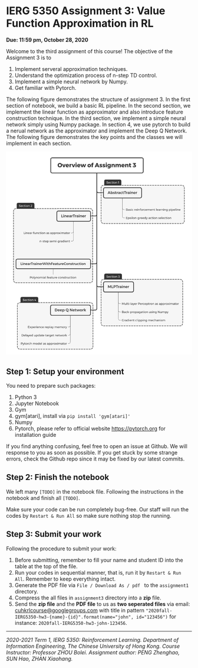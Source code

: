 # IERG 5350 Assignment 3: Value Function Approximation in RL



**Due: 11:59 pm, October 28, 2020**



Welcome to the third assignment of this course! The objective of the Assignment 3 is to 

1. Implement serveral approximation techniques.
2. Understand the optimization process of n-step TD control.
3. Implement a simple neural network by Numpy.
4. Get familiar with Pytorch.

The following figure demonstrates the structure of assignment 3. In the first section of notebook, we build a basic RL pipeline. In the second section, we implement the linear function as approximator and also introduce feature construction technique. In the third section, we implement a simple neural network simply using Numpy package. In section 4, we use pytorch to build a nerual network as the approximator and implement the Deep Q Network. The following figure demonstrates the key points and the classes we will implement in each section.

![](overview.png)



## Step 1: Setup your environment

You need to prepare such packages:

1. Python 3
2. Jupyter Notebook
3. Gym
4. gym[atari], install via `pip install 'gym[atari]'`
5. Numpy
6. Pytorch, please refer to official website https://pytorch.org for installation guide

If you find anything confusing, feel free to open an issue at Github. We will response to you as soon as possible. If you get stuck by some strange errors, check the Github repo since it may be fixed by our latest commits.



## Step 2: Finish the notebook

We left many `[TODO]` in the notebook file. Following the instructions in the notebook and finish all `[TODO]`. 

Make sure your code can be run completely bug-free. Our staff will run the codes by `Restart & Run All` so make sure nothing stop the running.



## Step 3: Submit your work

Following the procedure to submit your work:

1. Before submitting, remember to fill your name and student ID into the table at the top of the file.
2. Run your codes in sequential manner, that is, run it by `Restart & Run All`. Remember to keep everything intact.
3. Generate the PDF file via `File / Download As / pdf ` to the `assignment1` directory.
4. Compress the all files in `assignment3` directory into a **zip** file.
5. Send the **zip file** and the **PDF file** to us as **two seperated files** via email: cuhkrlcourse@googlegroups.com with title in pattern `"2020fall-IERG5350-hw3-{name}-{id}".format(name="john", id="123456")` for instance: `2020fall-IERG5350-hw3-john-123456`.


------

*2020-2021 Term 1, IERG 5350: Reinforcement Learning. Department of Information Engineering, The Chinese University of Hong Kong. Course Instructor: Professor ZHOU Bolei. Assignment author: PENG Zhenghao, SUN Hao, ZHAN Xiaohang.*

